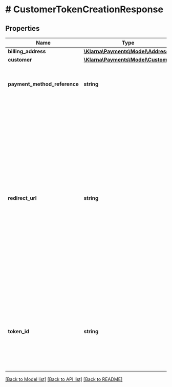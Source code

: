 # # CustomerTokenCreationResponse

## Properties

Name | Type | Description | Notes
------------ | ------------- | ------------- | -------------
**billing_address** | [**\Klarna\Payments\Model\Address**](Address.md) |  | [optional]
**customer** | [**\Klarna\Payments\Model\Customer**](Customer.md) |  | [optional]
**payment_method_reference** | **string** | Used to connect customers with payment method when it is present. | [optional]
**redirect_url** | **string** | URL to redirect the customer to after placing the order. This is a Klarna URL where Klarna will place a cookie in the customer’s browser (if redirected) and redirect the customer back to the confirmation URL provided by the merchant. This is not a mandatory step but a recommended one to improve the returning customer’s experience. |
**token_id** | **string** | Generated customer token. This token will be used to create a new order for the subscription using the Create a New order using token API. |

[[Back to Model list]](../../README.md#models) [[Back to API list]](../../README.md#endpoints) [[Back to README]](../../README.md)
